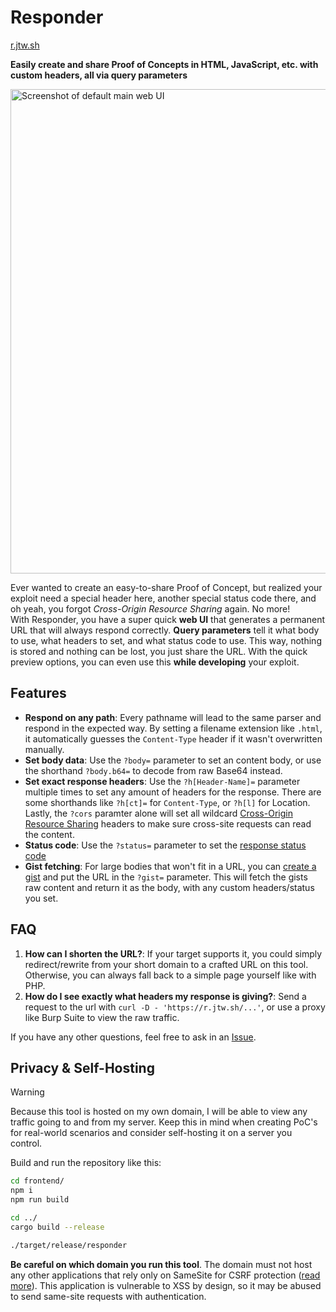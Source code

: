 # Responder

[r.jtw.sh](https://r.jtw.sh/)

**Easily create and share Proof of Concepts in HTML, JavaScript, etc. with custom headers, all via query parameters**

[<img width="775px" src="https://github.com/JorianWoltjer/responder/assets/26067369/48d2f5f4-afc0-4116-8673-a6abd639bad0" alt="Screenshot of default main web UI">](https://r.jtw.sh/)

Ever wanted to create an easy-to-share Proof of Concept, but realized your exploit need a special header here, another special status code there, and oh yeah, you forgot *Cross-Origin Resource Sharing* again. No more!  
With Responder, you have a super quick **web UI** that generates a permanent URL that will always respond correctly. **Query parameters** tell it what body to use, what headers to set, and what status code to use. This way, nothing is stored and nothing can be lost, you just share the URL. With the quick preview options, you can even use this **while developing** your exploit.

## Features

* **Respond on any path**: Every pathname will lead to the same parser and respond in the expected way. By setting a filename extension like `.html`, it automatically guesses the `Content-Type` header if it wasn't overwritten manually.
* **Set body data**: Use the `?body=` parameter to set an content body, or use the shorthand `?body.b64=` to decode from raw Base64 instead.
* **Set exact response headers**: Use the `?h[Header-Name]=` parameter multiple times to set any amount of headers for the response. There are some shorthands like `?h[ct]=` for `Content-Type`, or `?h[l]` for Location. Lastly, the `?cors` paramter alone will set all wildcard [Cross-Origin Resource Sharing](https://developer.mozilla.org/en-US/docs/Web/HTTP/CORS) headers to make sure cross-site requests can read the content.
* **Status code**: Use the `?status=` parameter to set the [response status code](https://developer.mozilla.org/en-US/docs/Web/HTTP/Status)
* **Gist fetching**: For large bodies that won't fit in a URL, you can [create a gist](https://gist.github.com/) and put the URL in the `?gist=` parameter. This will fetch the gists raw content and return it as the body, with any custom headers/status you set.

## FAQ

1. **How can I shorten the URL?**: If your target supports it, you could simply redirect/rewrite from your short domain to a crafted URL on this tool. Otherwise, you can always fall back to a simple page yourself like with PHP.
2. **How do I see exactly what headers my response is giving?**: Send a request to the url with `curl -D - 'https://r.jtw.sh/...'`, or use a proxy like Burp Suite to view the raw traffic.

If you have any other questions, feel free to ask in an [Issue](https://github.com/JorianWoltjer/responder/issues).

## Privacy & Self-Hosting

> [!WARNING]  
> Because this tool is hosted on my own domain, I will be able to view any traffic going to and from my server. Keep this in mind when creating PoC's for real-world scenarios and consider self-hosting it on a server you control.

Build and run the repository like this:

```bash
cd frontend/
npm i
npm run build

cd ../
cargo build --release

./target/release/responder
```

**Be careful on which domain you run this tool**. The domain must not host any other applications that rely only on SameSite for CSRF protection ([read more](https://book.jorianwoltjer.com/web/cross-site-request-forgery-csrf)). This application is vulnerable to XSS by design, so it may be abused to send same-site requests with authentication.
